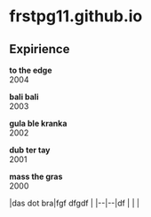 # frstpg11.github.io


## Expirience
**to the edge**\
2004
 
**bali bali**\
 2003
 
**gula ble kranka**\
 2002
 
**dub ter tay**\
 2001
 
**mass the gras**\
 2000
 
|das
dot
bra|fgf dfgdf |
|--|--|df
|  |  |

